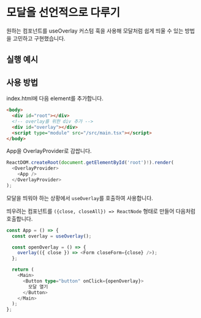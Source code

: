 # 모달을 선언적으로 다루기

원하는 컴포넌트를 useOverlay 커스텀 훅을 사용해 모달처럼 쉽게 띄울 수 있는 방법을 고민하고 구현했습니다.

## 실행 예시

## 사용 방법

index.html에 다음 element를 추가합니다.

```html
<body>
  <div id="root"></div>
  <!-- overlay를 위한 div 추가 -->
  <div id="overlay"></div>
  <script type="module" src="/src/main.tsx"></script>
</body>
```

App을 OverlayProvider로 감쌉니다.

```typescript
ReactDOM.createRoot(document.getElementById('root')!).render(
  <OverlayProvider>
    <App />
  </OverlayProvider>
);
```

모달을 띄워야 하는 상황에서 `useOverlay`를 호출하여 사용합니다.

띄우려는 컴포넌트를 `({close, closeAll}) => ReactNode` 형태로 만들어 다음처럼 호출합니다.

```typescript
const App = () => {
  const overlay = useOverlay();

  const openOverlay = () => {
    overlay(({ close }) => <Form closeForm={close} />);
  };

  return (
    <Main>
      <Button type="button" onClick={openOverlay}>
        모달 열기
      </Button>
    </Main>
  );
};
```
